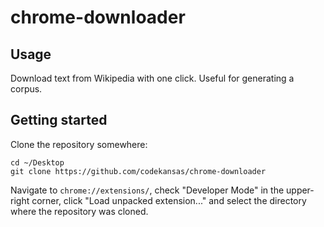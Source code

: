 # chrome-downloader

## Usage

Download text from Wikipedia with one click. Useful for generating a corpus.

## Getting started

Clone the repository somewhere:

````
cd ~/Desktop
git clone https://github.com/codekansas/chrome-downloader
````

Navigate to `chrome://extensions/`, check "Developer Mode" in the upper-right corner, click "Load unpacked extension..." and select the directory where the repository was cloned.
